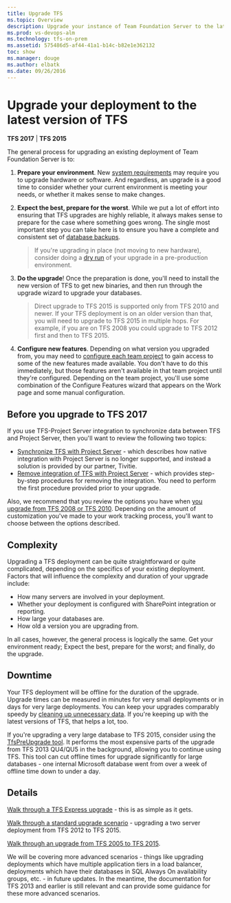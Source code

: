 ```yaml
---
title: Upgrade TFS
ms.topic: Overview
description: Upgrade your instance of Team Foundation Server to the latest version
ms.prod: vs-devops-alm
ms.technology: tfs-on-prem
ms.assetid: 575486d5-af44-41a1-b14c-b82e1e362132
toc: show
ms.manager: douge
ms.author: elbatk
ms.date: 09/26/2016
---
```


# Upgrade your deployment to the latest version of TFS

**TFS 2017** | **TFS 2015**

The general process for upgrading an existing deployment of Team Foundation Server is to:

1.	**Prepare your environment**. New [system requirements](../../accounts/requirements.md) may require you to upgrade hardware or software. 
And regardless, an upgrade is a good time to consider whether your current environment is meeting your needs, 
or whether it makes sense to make changes. 

2.	**Expect the best, prepare for the worst**. While we put a lot of effort into ensuring that TFS upgrades are highly reliable, it always makes sense to 
prepare for the case where something goes wrong. The single most important step you can take here is to ensure 
you have a complete and consistent set of [database backups](../admin/backup/config-backup-sched-plan.md).

	> If you're upgrading in place (not moving to new hardware),
	> consider doing a [dry run](pre-production.md) of your upgrade in a pre-production environment.

3.	**Do the upgrade**! Once the preparation is done, you'll need to install the new version of TFS to get new binaries, and then run 
through the upgrade wizard to upgrade your databases.

	> Direct upgrade to TFS 2015 is supported only from TFS 2010 and newer.
	> If your TFS deployment is on an older version than that,
	> you will need to upgrade to TFS 2015 in multiple hops.
	> For example, if you are on TFS 2008 you could upgrade to TFS 2012 first and then to TFS 2015. 

4. **Configure new features**. Depending on what version you upgraded from, you may need to [configure each team project](../../work/customize/configure-features-after-upgrade.md) to gain access to some of the new features made available. You don't have to do this immediately, but those features aren't available in that team project until they're configured. Depending on the team project, you'll use some combination of the Configure Features wizard that appears on the Work page and some manual configuration.

## Before you upgrade to TFS 2017   

If you use TFS-Project Server integration to synchronize data between TFS and Project Server, then you'll want to review the following two topics:  

- [Synchronize TFS with Project Server](../../work/office/sync-ps-tfs.md) - which describes how native integration with Project Server is no longer supported, and instead a solution is provided by our partner, Tivitie. 
- [Remove integration of TFS with Project Server](../../work/office/remove-tfs-ps-integration.md) - which provides step-by-step procedures for removing the integration. You need to perform the first procedure provided prior to your upgrade.  

Also, we recommend that you review the options you have when [you upgrade from TFS 2008 or TFS 2010](../../work/customize/upgrade-tfs-2008-or-2010.md). Depending on the amount of customization you've made to your work tracking process, you'll want to choose between the options described.  

## Complexity

Upgrading a TFS deployment can be quite straightforward or quite complicated, depending on the specifics of your 
existing deployment. Factors that will influence the complexity and duration of your upgrade include:

- How many servers are involved in your deployment.
- Whether your deployment is configured with SharePoint integration or reporting.
- How large your databases are.
- How old a version you are upgrading from.

In all cases, however, the general process is logically the same. Get your environment ready; Expect the best, 
prepare for the worst; and finally, do the upgrade.

## Downtime

Your TFS deployment will be offline for the duration of the upgrade. Upgrade times can be measured in minutes for 
very small deployments or in days for very large deployments. You can keep 
your upgrades comparably speedy by [cleaning up unnecessary data](../../accounts/clean-up-data.md). If you're keeping up 
with the latest versions of TFS, that helps a lot, too. 

If you're upgrading a very large database to TFS 2015, consider using the [TfsPreUpgrade tool](pre-upgrade.md). 
It performs the most expensive parts of the upgrade from TFS 2013 QU4/QU5 in the background, allowing you to 
continue using TFS. This tool can cut offline times for upgrade significantly for large databases - one internal 
Microsoft database went from over a week of offline time down to under a day. 

## Details

[Walk through a TFS Express upgrade](express.md) - this is as simple as it gets.

[Walk through a standard upgrade scenario](walkthrough.md) - upgrading a two server deployment 
from TFS 2012 to TFS 2015.

[Walk through an upgrade from TFS 2005 to TFS 2015](tfs-2005-to-2015.md).

We will be covering more advanced scenarios - things like upgrading deployments which have multiple application
tiers in a load balancer, deployments which have their databases in SQL Always On availability groups, etc. - in
future updates. In the meantime, the documentation for TFS 2013 and earlier is still relevant and can provide
some guidance for these more advanced scenarios.